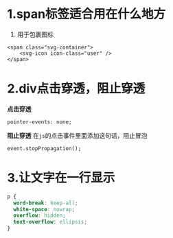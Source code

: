 # 1.span标签适合用在什么地方

1. 用于包裹图标

```vue
<span class="svg-container">
    <svg-icon icon-class="user" />
</span>
```

# 2.div点击穿透，阻止穿透

**点击穿透**

`pointer-events: none;`

**阻止穿透**
在`js`的点击事件里面添加这句话，阻止冒泡 

`event.stopPropagation();`



# 3.让文字在一行显示

```css
p {
  word-break: keep-all;
  white-space: nowrap;
  overflow: hidden;
  text-overflow: ellipsis;
}
```

